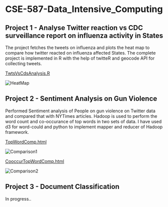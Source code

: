 # CSE-587-Data_Intensive_Computing

##

## Project 1 - Analyse Twitter reaction vs CDC surveillance report on influenza activity in States
The project fetches the tweets on influenza and plots the heat map to compare how twitter reacted on influenza affected States. The complete project is implemented in R with the help of twitteR and geocode API for collecting tweets.

[TwtsVsCdsAnalysis.R](Project1-Twitter_vs_CDC_Influenza_Analysis/TweetsVsCdsAnalysis.ipynb)

![HeatMap](Project1-Twitter_vs_CDC_Influenza_Analysis/pics/twt_vs_cdc.PNG)

##
##

## Project 2 - Sentiment Analysis on Gun Violence
Performed Sentiment analysis of People on gun violence on Twitter data and compared that with NYTimes articles. Hadoop is used to perform the word count and co-occurance of top words in two sets of data. I have used d3 for word-could and python to implement mapper and reducer of Hadoop framework.

[TopWordComp.html](Project2-SentimentAnalysis/SentimentAnalysis/d3_wordcloud/topwords-wordcloud.html)

![Comparison1](Project2-SentimentAnalysis/SentimentAnalysis/images/comparison1.PNG)

[CooccurTopWordComp.html](Project2-SentimentAnalysis/SentimentAnalysis/d3_wordcloud/co-occur-wordcloud.html)

![Comparison2](Project2-SentimentAnalysis/SentimentAnalysis/images/comparison2.PNG)


##
##

## Project 3 - Document Classification

In progress..

